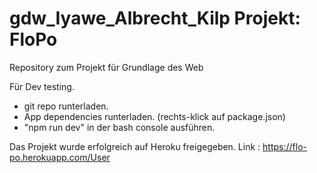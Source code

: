 # gdw_Iyawe_Albrecht_Kilp Projekt: FloPo
Repository zum Projekt für Grundlage des Web 


Für Dev testing. 
- git repo runterladen.
- App dependencies runterladen. (rechts-klick auf package.json)
- "npm run dev" in der bash console ausführen. 


Das Projekt wurde erfolgreich auf Heroku freigegeben.
Link : https://flo-po.herokuapp.com/User
